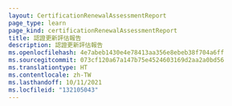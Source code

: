 ```yaml
---
layout: CertificationRenewalAssessmentReport
page_type: learn
page_kind: certificationRenewalAssessmentReport
title: 認證更新評估報告
description: 認證更新評估報告
ms.openlocfilehash: 4e7abeb1430e4e78413aa356e8ebeb38f704a6ff
ms.sourcegitcommit: 073cf120a67a147b75e4524603169d2aa2a0bd56
ms.translationtype: HT
ms.contentlocale: zh-TW
ms.lasthandoff: 10/11/2021
ms.locfileid: "132105043"
---
```

